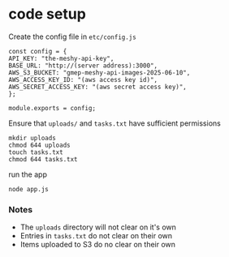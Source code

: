 # code setup

Create the config file in `etc/config.js`

```
const config = {
API_KEY: "the-meshy-api-key",
BASE_URL: "http://(server address):3000",
AWS_S3_BUCKET: "gmep-meshy-api-images-2025-06-10",
AWS_ACCESS_KEY_ID: "(aws access key id)",
AWS_SECRET_ACCESS_KEY: "(aws secret access key)",
};

module.exports = config;
```

Ensure that `uploads/` and `tasks.txt` have sufficient permissions

```
mkdir uploads
chmod 644 uploads
touch tasks.txt
chmod 644 tasks.txt
```

run the app

```
node app.js
```

### Notes

- The `uploads` directory will not clear on it's own
- Entries in `tasks.txt` do not clear on their own
- Items uploaded to S3 do no clear on their own
